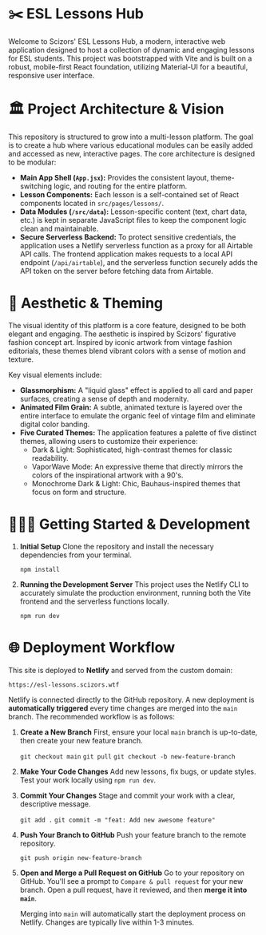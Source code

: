 # ✂️ ESL Lessons Hub

Welcome to Scizors' ESL Lessons Hub, a modern, interactive web application designed to host a collection of dynamic and engaging lessons for ESL students. This project was bootstrapped with Vite and is built on a robust, mobile-first React foundation, utilizing Material-UI for a beautiful, responsive user interface.

# 🏛️ Project Architecture & Vision

This repository is structured to grow into a multi-lesson platform. The goal is to create a hub where various educational modules can be easily added and accessed as new, interactive pages. The core architecture is designed to be modular:

- **Main App Shell (`App.jsx`):** Provides the consistent layout, theme-switching logic, and routing for the entire platform.
- **Lesson Components:** Each lesson is a self-contained set of React components located in `src/pages/lessons/`.
- **Data Modules (`/src/data`):** Lesson-specific content (text, chart data, etc.) is kept in separate JavaScript files to keep the component logic clean and maintainable.
- **Secure Serverless Backend:** To protect sensitive credentials, the application uses a Netlify serverless function as a proxy for all Airtable API calls. The frontend application makes requests to a local API endpoint (`/api/airtable`), and the serverless function securely adds the API token on the server before fetching data from Airtable.

# 🎨 Aesthetic & Theming

The visual identity of this platform is a core feature, designed to be both elegant and engaging. The aesthetic is inspired by Scizors' figurative fashion concept art. Inspired by iconic artwork from vintage fashion editorials, these themes blend vibrant colors with a sense of motion and texture.

Key visual elements include:

- **Glassmorphism:** A "liquid glass" effect is applied to all card and paper surfaces, creating a sense of depth and modernity.
- **Animated Film Grain:** A subtle, animated texture is layered over the entire interface to emulate the organic feel of vintage film and eliminate digital color banding.
- **Five Curated Themes:** The application features a palette of five distinct themes, allowing users to customize their experience:
    - Dark & Light: Sophisticated, high-contrast themes for classic readability.
    - VaporWave Mode: An expressive theme that directly mirrors the colors of the inspirational artwork with a 90's.
    - Monochrome Dark & Light: Chic, Bauhaus-inspired themes that focus on form and structure.

# 👩🏼‍💻 Getting Started & Development

1.  **Initial Setup**
    Clone the repository and install the necessary dependencies from your terminal.

    `npm install`

2.  **Running the Development Server**
    This project uses the Netlify CLI to accurately simulate the production environment, running both the Vite frontend and the serverless functions locally.

    `npm run dev`

# 🌐 Deployment Workflow

This site is deployed to **Netlify** and served from the custom domain:

`https://esl-lessons.scizors.wtf`

Netlify is connected directly to the GitHub repository. A new deployment is **automatically triggered** every time changes are merged into the `main` branch. The recommended workflow is as follows:

1.  **Create a New Branch**
    First, ensure your local `main` branch is up-to-date, then create your new feature branch.

    `git checkout main`
    `git pull`
    `git checkout -b new-feature-branch`

2.  **Make Your Code Changes**
    Add new lessons, fix bugs, or update styles. Test your work locally using `npm run dev`.

3.  **Commit Your Changes**
    Stage and commit your work with a clear, descriptive message.

    `git add .`
    `git commit -m "feat: Add new awesome feature"`

4.  **Push Your Branch to GitHub**
    Push your feature branch to the remote repository.

    `git push origin new-feature-branch`

5.  **Open and Merge a Pull Request on GitHub**
    Go to your repository on GitHub. You'll see a prompt to `Compare & pull request` for your new branch. Open a pull request, have it reviewed, and then **merge it into `main`**.

    Merging into `main` will automatically start the deployment process on Netlify. Changes are typically live within 1-3 minutes.